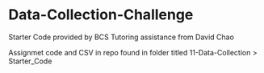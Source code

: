 # Data-Collection-Challenge

Starter Code provided by BCS
Tutoring assistance from David Chao

Assignmet code and CSV in repo found in folder titled 11-Data-Collection > Starter_Code
